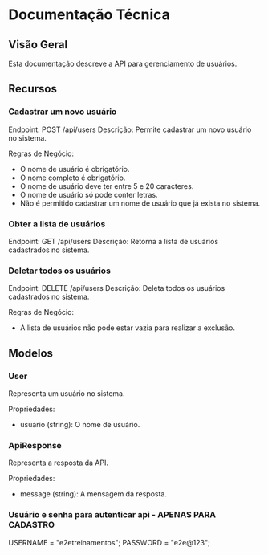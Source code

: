 # Documentação Técnica

## Visão Geral
Esta documentação descreve a API para gerenciamento de usuários.

## Recursos

### Cadastrar um novo usuário
Endpoint: POST /api/users
Descrição: Permite cadastrar um novo usuário no sistema.

Regras de Negócio:
- O nome de usuário é obrigatório.
- O nome completo é obrigatório.
- O nome de usuário deve ter entre 5 e 20 caracteres.
- O nome de usuário só pode conter letras.
- Não é permitido cadastrar um nome de usuário que já exista no sistema.

### Obter a lista de usuários
Endpoint: GET /api/users
Descrição: Retorna a lista de usuários cadastrados no sistema.

### Deletar todos os usuários
Endpoint: DELETE /api/users
Descrição: Deleta todos os usuários cadastrados no sistema.

Regras de Negócio:
- A lista de usuários não pode estar vazia para realizar a exclusão.

## Modelos

### User
Representa um usuário no sistema.

Propriedades:
- usuario (string): O nome de usuário.

### ApiResponse
Representa a resposta da API.

Propriedades:
- message (string): A mensagem da resposta.
  
### Usuário e senha para autenticar api - APENAS PARA CADASTRO
USERNAME = "e2etreinamentos";
PASSWORD = "e2e@123";
